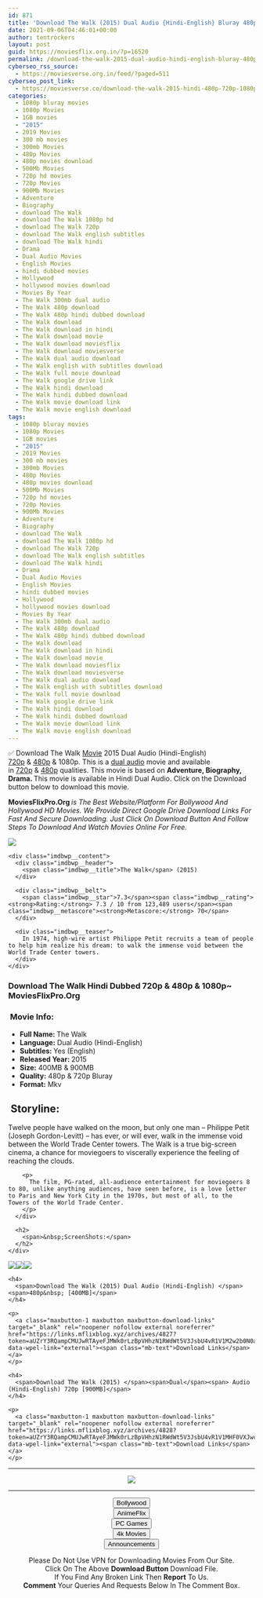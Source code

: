 ```yaml
---
id: 871
title: 'Download The Walk (2015) Dual Audio {Hindi-English} Bluray 480p [400MB] || 720p [900MB]'
date: 2021-09-06T04:46:01+00:00
author: tentrockers
layout: post
guid: https://moviesflix.org.in/?p=16520
permalink: /download-the-walk-2015-dual-audio-hindi-english-bluray-480p-400mb-720p-900mb/
cyberseo_rss_source:
  - https://moviesverse.org.in/feed/?paged=511
cyberseo_post_link:
  - https://moviesverse.co/download-the-walk-2015-hindi-480p-720p-1080p/
categories:
  - 1080p bluray movies
  - 1080p Movies
  - 1GB movies
  - "2015"
  - 2019 Movies
  - 300 mb movies
  - 300mb Movies
  - 480p Movies
  - 480p movies download
  - 500Mb Movies
  - 720p hd movies
  - 720p Movies
  - 900Mb Movies
  - Adventure
  - Biography
  - download The Walk
  - download The Walk 1080p hd
  - download The Walk 720p
  - download The Walk english subtitles
  - download The Walk hindi
  - Drama
  - Dual Audio Movies
  - English Movies
  - hindi dubbed movies
  - Hollywood
  - hollywood movies download
  - Movies By Year
  - The Walk 300mb dual audio
  - The Walk 480p download
  - The Walk 480p hindi dubbed download
  - The Walk download
  - The Walk download in hindi
  - The Walk download movie
  - The Walk download moviesflix
  - The Walk download moviesverse
  - The Walk dual audio download
  - The Walk english with subtitles download
  - The Walk full movie download
  - The Walk google drive link
  - The Walk hindi download
  - The Walk hindi dubbed download
  - The Walk movie download link
  - The Walk movie english download
tags:
  - 1080p bluray movies
  - 1080p Movies
  - 1GB movies
  - "2015"
  - 2019 Movies
  - 300 mb movies
  - 300mb Movies
  - 480p Movies
  - 480p movies download
  - 500Mb Movies
  - 720p hd movies
  - 720p Movies
  - 900Mb Movies
  - Adventure
  - Biography
  - download The Walk
  - download The Walk 1080p hd
  - download The Walk 720p
  - download The Walk english subtitles
  - download The Walk hindi
  - Drama
  - Dual Audio Movies
  - English Movies
  - hindi dubbed movies
  - Hollywood
  - hollywood movies download
  - Movies By Year
  - The Walk 300mb dual audio
  - The Walk 480p download
  - The Walk 480p hindi dubbed download
  - The Walk download
  - The Walk download in hindi
  - The Walk download movie
  - The Walk download moviesflix
  - The Walk download moviesverse
  - The Walk dual audio download
  - The Walk english with subtitles download
  - The Walk full movie download
  - The Walk google drive link
  - The Walk hindi download
  - The Walk hindi dubbed download
  - The Walk movie download link
  - The Walk movie english download
---
```

<div class="thecontent clearfix">
  <p>
    ✅ Download The Walk <a href="https://moviesverse.co/category/movies/" data-wpel-link="internal">Movie</a> 2015 Dual Audio (Hindi-English) <a href="https://moviesverse.co/720p-movies/" data-wpel-link="internal">720p</a>&nbsp;&&nbsp;<a href="https://moviesverse.co/480p-movies/" data-wpel-link="internal">480p</a>&nbsp;& 1080p. This is&nbsp;a&nbsp;<a href="https://moviesverse.co/category/movies/hollywood/dual-audio-movies/" data-wpel-link="internal">dual audio</a>&nbsp;movie and available in&nbsp;<a href="https://moviesverse.co/720p-movies/" data-wpel-link="internal">720p</a>&nbsp;&&nbsp;<a href="https://moviesverse.co/480p-movies/" data-wpel-link="internal">480p</a> qualities. This movie is based on <strong>Adventure, Biography, Drama. </strong>This movie is available in Hindi Dual Audio. Click on the Download button below to download this movie.
  </p>
  
  <p>
    <strong><span>MoviesFlixPro.Org&nbsp;</span></strong><em>is The Best Website/Platform For Bollywood And Hollywood HD Movies. We Provide Direct Google Drive Download Links For Fast And Secure Downloading. Just Click On Download Button And Follow Steps To&nbsp;Download And Watch Movies Online For Free.</em>
  </p>
  
  <div class="imdbwp imdbwp--movie dark">
    <div class="imdbwp__thumb">
      <a class="imdbwp__link" target="_blank" title="The Walk" href="https://www.imdb.com/title/tt3488710/" rel="nofollow external noopener noreferrer" data-wpel-link="external"><img class="imdbwp__img" src="https://m.media-amazon.com/images/M/MV5BNTY4MzA4Mzc5Nl5BMl5BanBnXkFtZTgwNDIzMzk5NjE@._V1_SX300.jpg" /></a>
    </div>
    
    <div class="imdbwp__content">
      <div class="imdbwp__header">
        <span class="imdbwp__title">The Walk</span> (2015)
      </div>
      
      <div class="imdbwp__belt">
        <span class="imdbwp__star">7.3</span><span class="imdbwp__rating"><strong>Rating:</strong> 7.3 / 10 from 123,489 users</span><span class="imdbwp__metascore"><strong>Metascore:</strong> 70</span>
      </div>
      
      <div class="imdbwp__teaser">
        In 1974, high-wire artist Philippe Petit recruits a team of people to help him realize his dream: to walk the immense void between the World Trade Center towers.
      </div>
    </div>
  </div>
  
  <h3>
    <span>Download The Walk Hindi </span><span>Dubbed 720p & 480p & 1080p~ MoviesFlixPro.Org</span>
  </h3>
  
  <h3>
    <span>&nbsp;Movie Info:&nbsp;</span>
  </h3>
  
  <ul>
    <li>
      <strong>Full Name: </strong>The Walk
    </li>
    <li>
      <strong>Language:</strong>&nbsp;Dual Audio (Hindi-English)
    </li>
    <li>
      <strong>Subtitles:&nbsp;</strong>Yes (English)
    </li>
    <li>
      <strong>Released Year:&nbsp;</strong>2015
    </li>
    <li>
      <strong>Size:</strong> 400MB & 900MB
    </li>
    <li>
      <strong>Quality:</strong> 480p & 720p Bluray
    </li>
    <li>
      <strong>Format:</strong>&nbsp;Mkv
    </li>
  </ul>
  
  <h2>
    <span>&nbsp;Storyline:</span>
  </h2>
  
  <div class="inline canwrap">
    <div class="inline canwrap">
      <div class="summary_text">
        <p>
          Twelve people have walked on the moon, but only one man – Philippe Petit (Joseph Gordon-Levitt) – has ever, or will ever, walk in the immense void between the World Trade Center towers. The Walk is a true big-screen cinema, a chance for moviegoers to viscerally experience the feeling of reaching the clouds.
        </p>
        
        <p>
          The film, PG-rated, all-audience entertainment for moviegoers 8 to 80, unlike anything audiences, have seen before, is a love letter to Paris and New York City in the 1970s, but most of all, to the Towers of the World Trade Center.
        </p>
      </div>
      
      <h2>
        <span>&nbsp;ScreenShots:</span>
      </h2>
    </div>
  </div>
  
  <div class="inline canwrap">
    <p>
      <img class="aligncenter" src="https://i.imgur.com/rL7PuY5.png" /><img class="aligncenter" src="https://i.imgur.com/6wAYBcj.png" /><img class="aligncenter" src="https://i.imgur.com/sy22CDA.png" />
    </p>
    
    <h4>
      <span>Download The Walk (2015) Dual Audio (Hindi-English) </span><span>480p&nbsp; [400MB]</span>
    </h4>
    
    <p>
      <a class="maxbutton-1 maxbutton maxbutton-download-links" target="_blank" rel="noopener nofollow external noreferrer" href="https://links.mflixblog.xyz/archives/4827?token=aUZrY3RQampCMUJwRTAyeFJMWk0rLzBpVHhzN1RWdWt5V3JsbU4vR1V1M2w2b0N0aFRJcFVjRTE3STN3cHFWNA" data-wpel-link="external"><span class="mb-text">Download Links</span></a>
    </p>
    
    <h4>
      <span>Download The Walk (2015) </span><span>Dual</span><span> Audio (Hindi-English) 720p [900MB]</span>
    </h4>
    
    <p>
      <a class="maxbutton-1 maxbutton maxbutton-download-links" target="_blank" rel="noopener nofollow external noreferrer" href="https://links.mflixblog.xyz/archives/4828?token=aUZrY3RQampCMUJwRTAyeFJMWk0rLzBpVHhzN1RWdWt5V3JsbU4vR1V1MHF0VXJwckdtRlBlK29PbmVZTGhscQ" data-wpel-link="external"><span class="mb-text">Download Links</span></a>
    </p>
  </div>
</div>

<center>
  </p> 
  
  <hr />
  
  <p>
    <a href="http://gdrivepro.xyz/join.php" data-wpel-link="external" target="_blank" rel="nofollow external noopener noreferrer"><img src="https://i.imgur.com/FhMdWdW.png" /></a>
  </p>
  
  <hr />
  
  <p>
    <a href="https://dogemovies.xyz" target="_blank" data-wpel-link="external" rel="nofollow external noopener noreferrer"><button class="button button5">Bollywood</button></a><br /> <a href="https://animeflix.in" target="_blank" data-wpel-link="external" rel="nofollow external noopener noreferrer"><button class="button button5">AnimeFlix</button></a><br /> <a href="https://gamesflix.net/" target="_blank" data-wpel-link="external" rel="nofollow external noopener noreferrer"><button class="button button5">PC Games</button></a><br /> <a href="https://uhdmovies.in" target="_blank" data-wpel-link="external" rel="nofollow external noopener noreferrer"><button class="button button5">4k Movies</button></a><br /> <a href="https://moviesverse.co/announcements/" target="_blank" data-wpel-link="internal" rel="noopener"><button class="button button5">Announcements</button></a>
  </p>
  
  <div class="alert alert-danger">
    Please Do Not Use VPN for Downloading Movies From Our Site.
  </div>
  
  <div class="alert alert-success">
    Click On The Above <strong>Download Button</strong> Download File.
  </div>
  
  <div class="alert alert-warning">
    If You Find Any Broken Link Then <strong>Report</strong> To Us.
  </div>
  
  <div class="alert alert-info">
    <strong>Comment</strong> Your Queries And Requests Below In The Comment Box.
  </div>
  
  <p>
    </center>
  </p>